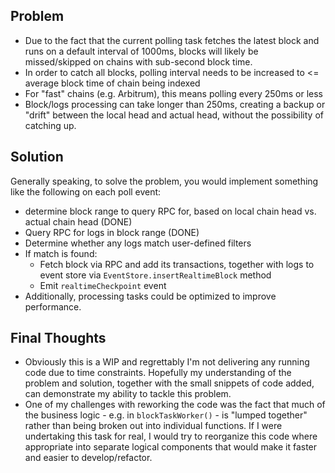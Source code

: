 ## Problem

- Due to the fact that the current polling task fetches the latest block and runs on a default interval of 1000ms, blocks will likely be missed/skipped on chains with sub-second block time.
- In order to catch all blocks, polling interval needs to be increased to <= average block time of chain being indexed
- For "fast" chains (e.g. Arbitrum), this means polling every 250ms or less
- Block/logs processing can take longer than 250ms, creating a backup or "drift" between the local head and actual head, without the possibility of catching up.

## Solution

Generally speaking, to solve the problem, you would implement something like the following on each poll event:
- determine block range to query RPC for, based on local chain head vs. actual chain head (DONE)
- Query RPC for logs in block range (DONE)
- Determine whether any logs match user-defined filters
- If match is found:
  - Fetch block via RPC and add its transactions, together with logs to event store via `EventStore.insertRealtimeBlock` method
  - Emit `realtimeCheckpoint` event
- Additionally, processing tasks could be optimized to improve performance.


## Final Thoughts
- Obviously this is a WIP and regrettably I'm not delivering any running code due to time constraints. Hopefully my understanding of the problem and solution, together with the small snippets of code added, can demonstrate my ability to tackle this problem.
- One of my challenges with reworking the code was the fact that much of the business logic - e.g. in `blockTaskWorker()` - is "lumped together" rather than being broken out into individual functions. If I were undertaking this task for real, I would try to reorganize this code where appropriate into separate logical components that would make it faster and easier to develop/refactor.


